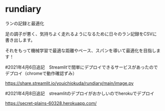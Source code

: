 # rundiary
ランの記録と最適化

足の調子が悪く、気持ちよく走れるようになるために日々のラン記録をCSVに書き出します。

それをもって機械学習で最適な距離やペース、スパンを導いて最適化を目指します！

#2021年4月6日追記　Streamlitで間単にデプロイできるサービスがあったのでデプロイ（chromeで動作確認ずみ）

https://share.streamlit.io/youichiokuda/rundiary/main/image.py

#2021年4月8日追記　streamlitのデプロイがおかしいのでherokuでデプロイ

https://secret-plains-60328.herokuapp.com/
